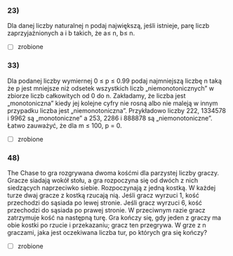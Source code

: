 ### 23) 
Dla danej liczby naturalnej n podaj największą, jeśli istnieje, parę liczb zaprzyjaźnionych a i b
takich, że a≤ n, b≤ n.
- [ ] zrobione

### 33)
Dla podanej liczby wymiernej 0 ≤ p ≤ 0.99 podaj najmniejszą liczbę n taką że p jest mniejsze niż
odsetek wszystkich liczb „niemonotonicznych” w zbiorze liczb całkowitych od 0 do n. Zakładamy,
że liczba jest „monotoniczna” kiedy jej kolejne cyfry nie rosną albo nie maleją w innym przypadku
liczba jest „niemonotoniczna”. Przykładowo liczby 222, 1334578 i 9962 są „monotoniczne” a 253,
2286 i 888878 są „niemonotoniczne”. Łatwo zauważyć, że dla m ≤ 100, p = 0.
- [ ] zrobione

### 48)
The Chase to gra rozgrywana dwoma kośćmi dla parzystej liczby graczy. Gracze siadają wokół stołu, a gra
rozpoczyna się od dwóch z nich siedzących naprzeciwko siebie. Rozpoczynają z jedną kostką. W każdej turze
dwaj gracze z kostką rzucają nią. Jeśli gracz wyrzuci 1, kość przechodzi do sąsiada po lewej stronie. Jeśli gracz
wyrzuci 6, kość przechodzi do sąsiada po prawej stronie. W przeciwnym razie gracz zatrzymuje kość na
następną turę. Gra kończy się, gdy jeden z graczy ma obie kostki po rzucie i przekazaniu; gracz ten przegrywa.
W grze z n graczami, jaka jest oczekiwana liczba tur, po których gra się kończy?
- [ ] zrobione
